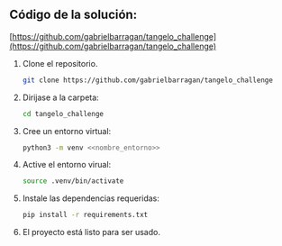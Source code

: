## Código de la solución:

[https://github.com/gabrielbarragan/tangelo_challenge](https://github.com/gabrielbarragan/tangelo_challenge)

1. Clone el repositorio.
    
    ```bash
    git clone https://github.com/gabrielbarragan/tangelo_challenge
    ```
    
2. Dirijase a la carpeta:
    
    ```bash
    cd tangelo_challenge
    ```
    
3. Cree un entorno virtual:
    
    ```bash
    python3 -m venv <<nombre_entorno>>
    ```
4. Active el entorno virual:
    
    ```bash
    source .venv/bin/activate
    ```
5. Instale las dependencias requeridas:
    ```bash
    pip install -r requirements.txt
    ```
6. El proyecto está listo para ser usado.
    